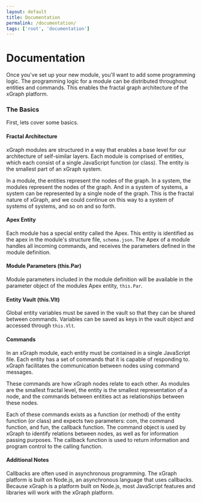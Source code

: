 ```yaml
---
layout: default
title: Documentation
permalink: /documentation/
tags: ['root', 'documentation']
---
```

# Documentation

Once you've set up your new module, you'll want to add some programming logic. The programming logic for a 
module can be distributed throughout entities and commands. This enables the fractal graph architecture of 
the xGraph platform. 

### The Basics
First, lets cover some basics.

#### Fractal Architecture
xGraph modules are structured in a way that enables a base level for our architecture of self-similar layers. 
Each module is comprised of entities, which each consist of a single JavaScript function (or class). The 
entity is the smallest part of an xGraph system. 

In a module, the entities represent the nodes of the graph. In a system, the modules represent the nodes of 
the graph. And in a system of systems, a system can be represented by a single node of the graph. This is the 
fractal nature of xGraph, and we could continue on this way to a system of systems of systems, and so on and 
so forth.

#### Apex Entity
Each module has a special entity called the Apex. This entity is identified as the apex in the module's 
structure file, `schema.json`. The Apex of a module handles all incoming commands, and receives the parameters 
defined in the module definition. 

#### Module Parameters (this.Par)
Module parameters included in the module definition will be available in the parameter object of the modules 
Apex entity, `this.Par`.

#### Entity Vault (this.Vlt)
Global entity variables must be saved in the vault so that they can be shared between commands. Variables can 
be saved as keys in the vault object and accessed through `this.Vlt`.

#### Commands
In an xGraph module, each entity must be contained in a single JavaScript file. Each entity has a set of 
commands that it is capable of responding to. xGraph facilitates the communication between nodes using 
command messages. 

These commands are how xGraph nodes relate to each other. As modules are the smallest fractal level, the 
entity is the smallest representation of a node, and the commands between entities act as relationships 
between these nodes.

Each of these commands exists as a function (or method) of the entity function (or class) and expects two 
parameters: com, the command function, and fun, the callback function. The command object is used by xGraph 
to identify relations between nodes, as well as for information passing purposes. The callback function is 
used to return information and program control to the calling function. 

#### Additional Notes
Callbacks are often used in asynchronous programming. The xGraph platform is built on Node.js, an 
asynchronous language that uses callbacks. Because xGraph is a platform built on Node.js, most JavaScript 
features and libraries will work with the xGraph platform. 
